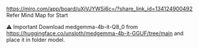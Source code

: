 https://miro.com/app/board/uXjVJYWSi6c=/?share_link_id=134124900492 Refer Mind Map for Start

⚠️ Important Download medgemma-4b-it-Q8_0 from https://huggingface.co/unsloth/medgemma-4b-it-GGUF/tree/main and place it in folder model.
